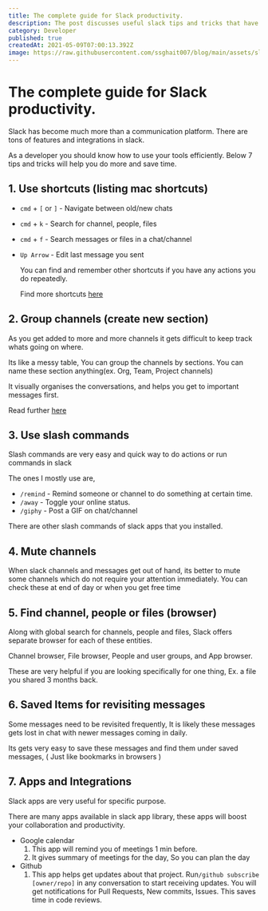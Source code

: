 ```yaml
---
title: The complete guide for Slack productivity.
description: The post discusses useful slack tips and tricks that have helped me a lot.
category: Developer
published: true
createdAt: 2021-05-09T07:00:13.392Z
image: https://raw.githubusercontent.com/ssghait007/blog/main/assets/slack_logo.webp
---
```


# The complete guide for Slack productivity.

Slack has become much more than a communication platform.
There are tons of features and integrations in slack.

As a developer you should know how to use your tools efficiently.
Below 7 tips and tricks will help you do more and save time.

## 1. Use shortcuts (listing mac shortcuts)

- `cmd` + `[` or `]` - Navigate between old/new chats
- `cmd` + `k` - Search for channel, people, files
- `cmd` + `f` - Search messages or files in a chat/channel
- `Up Arrow` - Edit last message you sent

  You can find and remember other shortcuts if you have any actions you do repeatedly.

  Find more shortcuts [here](https://slack.com/intl/en-in/help/articles/201374536-Slack-keyboard-shortcuts-and-commands)

## 2. Group channels (create new section)

As you get added to more and more channels it gets difficult to keep track whats going on where.

Its like a messy table, You can group the channels by sections.
You can name these section anything(ex. Org, Team, Project channels)

It visually organises the conversations, and helps you get to important messages first.

Read further [here](https://slack.com/intl/en-gb/help/articles/360043207674-Organise-your-sidebar-with-customised-sections)

## 3. Use slash commands

Slash commands are very easy and quick way to do actions or run commands in slack

The ones I mostly use are,

- `/remind` - Remind someone or channel to do something at certain time.
- `/away` - Toggle your online status.
- `/giphy` - Post a GIF on chat/channel

There are other slash commands of slack apps that you installed.

## 4. Mute channels

When slack channels and messages get out of hand, its better to mute some channels which do not require your attention immediately.
You can check these at end of day or when you get free time

## 5. Find channel, people or files (browser)

Along with global search for channels, people and files,
Slack offers separate browser for each of these entities.

Channel browser, File browser, People and user groups, and App browser.

These are very helpful if you are looking specifically for one thing, Ex. a file you shared 3 months back.

## 6. Saved Items for revisiting messages

Some messages need to be revisited frequently, It is likely these messages gets lost in chat with newer messages coming in daily.

Its gets very easy to save these messages and find them under saved messages, ( Just like bookmarks in browsers )

## 7. Apps and Integrations

Slack apps are very useful for specific purpose.

There are many apps available in slack app library, these apps will boost your collaboration and productivity.

- Google calendar
  1. This app will remind you of meetings 1 min before.
  2. It gives summary of meetings for the day, So you can plan the day
- Github
  1. This app helps get updates about that project. Run`/github subscribe [owner/repo]` in any conversation to start receiving updates. You will get notifications for Pull Requests, New commits, Issues. This saves time in code reviews.
